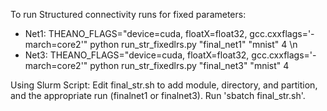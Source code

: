 To run Structured connectivity runs for fixed parameters: 

  * Net1: THEANO_FLAGS="device=cuda, floatX=float32, gcc.cxxflags='-march=core2'" python run_str_fixedlrs.py "final_net1" "mnist" 4 \n
  * Net3: THEANO_FLAGS="device=cuda, floatX=float32, gcc.cxxflags='-march=core2'" python run_str_fixedlrs.py "final_net3" "mnist" 4

Using Slurm Script:
Edit final_str.sh to add module, directory, and partition, and the appropriate run (finalnet1 or finalnet3). Run 'sbatch final_str.sh'.


